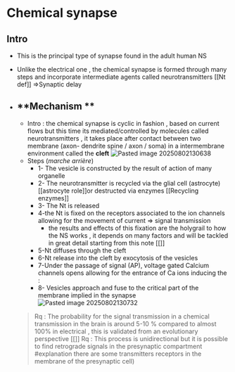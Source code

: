 # Chemical synapse 

## Intro
* This is the principal type of synapse found in the adult human NS
* Unlike the electrical one , the chemical synapse is formed through many steps and incorporate intermediate agents called neurotransmitters [[Nt def]]
	=>Synaptic delay 
	
* ## **Mechanism **
	* Intro : the chemical synapse is cyclic in fashion , based on current flows but this time its mediated/controlled by molecules called neurotransmitters , it takes place after contact between two membrane (axon- dendrite spine / axon / soma) in a intermembrane environment called the **cleft** 
		![Pasted image 20250802130638](Pasted%20image%2020250802130638.png)
	* Steps (*marche arrière*)
		* 1- The vesicle is constructed by the result of action of many organelle
		* 2- The neurotransmitter is recycled via the glial cell (astrocyte) [[astrocyte role]]or destructed via enzymes [[Recycling enzymes]]
		* 3- The Nt is released 
		* 4-the Nt is fixed on the receptors associated to the ion channels allowing for the movement of current  => signal transmission 
			* the results and effects of this fixation are the holygrail to how the NS works , it depends on many factors and will be tackled in great detail starting from this note [[]]
		* 5-Nt diffuses through the cleft
		* 6-Nt release into the cleft by exocytosis of the vesicles 
		* 7-Under the passage of signal (AP), voltage gated Calcium channels opens allowing for the entrance of Ca ions inducing the : 
		* 8- Vesicles approach and fuse to the critical part of the membrane implied in the synapse
			![Pasted image 20250802130732](Pasted%20image%2020250802130732.png)
	
	>Rq : The probability for the signal transmission in a chemical transmission in the brain is around 5-10 % compared to almost 100% in electrical , this is validated from an evolutionary perspective [[]]
	> Rq : This process is unidirectional but it is possible to find retrograde signals in the presynaptic compartment #explanation there are some transmitters receptors in the membrane of the presynaptic cell)
